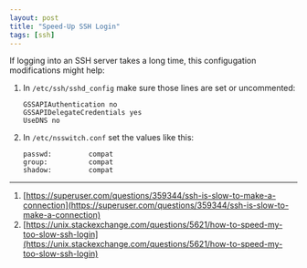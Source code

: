 ```yaml
---
layout: post
title: "Speed-Up SSH Login"
tags: [ssh]
---
```


If logging into an SSH server takes a long time, this configugation modifications might help:

1. In `/etc/ssh/sshd_config` make sure those lines are set or uncommented:
   ```
   GSSAPIAuthentication no
   GSSAPIDelegateCredentials yes
   UseDNS no
   ```
2. In `/etc/nsswitch.conf` set the values like this:
   ```
   passwd:         compat
   group:          compat
   shadow:         compat
   ```

---
1. [https://superuser.com/questions/359344/ssh-is-slow-to-make-a-connection](https://superuser.com/questions/359344/ssh-is-slow-to-make-a-connection)
2. [https://unix.stackexchange.com/questions/5621/how-to-speed-my-too-slow-ssh-login](https://unix.stackexchange.com/questions/5621/how-to-speed-my-too-slow-ssh-login)
